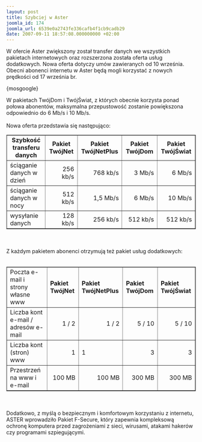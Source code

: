 ```yaml
---
layout: post
title: Szybciej w Aster
joomla_id: 174
joomla_url: 6539e0a2743fe336cafb4f1cb9cadb29
date: 2007-09-11 18:57:08.000000000 +02:00
---
```

W&nbsp;ofercie Aster zwiększony został transfer danych we&nbsp;wszystkich pakietach internetowych oraz rozszerzona została oferta usług dodatkowych. Nowa oferta dotyczy um&oacute;w zawieranych od 10&nbsp;września. Obecni abonenci internetu w&nbsp;Aster będą mogli korzystać z&nbsp;nowych prędkości od 17&nbsp;września br.<p>{mosgoogle}</p><p>W pakietach Tw&oacute;jDom i Tw&oacute;jŚwiat, z&nbsp;kt&oacute;rych obecnie korzysta ponad połowa abonent&oacute;w, maksymalna przepustowość zostanie powiększona odpowiednio do 6 Mb/s i&nbsp;10 Mb/s.<br /><br /> Nowa oferta przedstawia się następująco:</p> <table border="1"><tbody><tr><td align="center"><strong>Szybkość transferu danych</strong></td><td align="center"><strong>Pakiet Tw&oacute;jNet</strong></td><td align="center"><strong>Pakiet Tw&oacute;jNetPlus</strong></td><td align="center"><strong>Pakiet Tw&oacute;jDom</strong></td><td align="center"><strong>Pakiet Tw&oacute;jŚwiat</strong></td></tr> <tr><td>ściąganie danych w dzień</td><td align="right">256 kb/s</td><td align="right">768 kb/s</td><td align="right">3 Mb/s </td><td align="right">6 Mb/s </td></tr> <tr><td>ściąganie danych w nocy</td><td align="right">512 kb/s </td><td align="right">1,5 Mb/s </td><td align="right">6 Mb/s </td><td align="right">10 Mb/s </td></tr> <tr><td>wysyłanie danych</td><td align="right">128 kb/s</td><td align="right">256 kb/s</td><td align="right">512 kb/s </td><td align="right">512 kb/s</td></tr></tbody></table><br /><br /> Z każdym pakietem abonenci otrzymują też pakiet usług dodatkowych:<br /><br /> <table border="1"><tbody><tr><td>Poczta e-mail i strony własne www</td><td><strong>Pakiet Tw&oacute;jNet</strong></td><td><strong>Pakiet Tw&oacute;jNetPlus</strong></td><td><strong>Pakiet Tw&oacute;jDom</strong></td><td><strong>Pakiet Tw&oacute;jŚwiat</strong></td></tr> <tr><td>Liczba kont e-mail / adres&oacute;w e-mail</td><td align="right">&nbsp;1 / 2</td><td align="right">&nbsp;1 / 2</td><td align="right">5 / 10</td><td align="right">5 / 10</td></tr> <tr><td>Liczba kont (stron) www</td><td align="right">1</td><td>1</td><td align="right">3</td><td align="right">3</td></tr> <tr><td>Przestrzeń na www i e-mail</td><td align="right">100 MB</td><td align="right">100 MB </td><td align="right">300 MB </td><td align="right">300 MB</td></tr></tbody></table><br /><br /> Dodatkowo, z myślą o bezpiecznym i komfortowym korzystaniu z internetu, ASTER wprowadziło Pakiet F-Secure, kt&oacute;ry zapewnia kompleksową ochronę komputera przed zagrożeniami z sieci, wirusami, atakami haker&oacute;w czy programami szpiegującymi.
